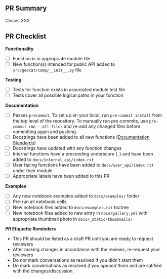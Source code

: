 ## PR Summary
<!-- Summary goes here. Replace XXX with the number of the issue this PR will resolve. -->
Closes XXX

## PR Checklist
<!-- Please mark any checkboxes that do not apply to this PR as [N/A]. -->
**Functionality**
- [ ] Function is in appropriate module file
- [ ] New function(s) intended for public API added to `src/geocat/comp/__init__.py` file

**Testing**
- [ ] Tests for function exists in associated module test file
- [ ] Tests cover all possible logical paths in your function

**Documentation**
- [ ] Passes `precommit`. To set up on your local, run `pre-commit install` from the top level of the repository. To manually run pre-commits, use `pre-commit run --all-files` and re-add any changed files before committing again and pushing.
- [ ] Docstrings have been added to all new functions ([Documentation Standards](https://geocat.ucar.edu/pages/contributing.html#422-documentation))
- [ ] Docstrings have updated with any function changes
- [ ] Internal functions have a preceeding underscore (`_`) and have been added to `docs/internal_api/index.rst`
- [ ] User facing functions have been added to `docs/user_api/index.rst` under their module
- [ ] Appropriate labels have been added to this PR

**Examples**
- [ ] Any new notebook examples added to `docs/examples/` folder
- [ ] Pre-run all notebook cells
- [ ] New notebook files added to `docs/examples.rst` toctree
- [ ] New notebook files added to new entry in `docs/gallery.yml` with appropriate thumbnail photo in `docs/_static/thumbnails/`

**PR Etiquette Reminders**
- This PR should be listed as a draft PR until you are ready to request reviewers
- After making changes in accordance with the reviews, re-request your reviewers
- Do *not* mark conversations as resolved if you didn't start them
- Do mark conversations as resolved *if you opened them* and are satified with the changes/discussion.

<!--
Thank you so much for your PR!  To help us review your contribution, please
consider the following points:

- A development guide is available at https://geocat.ucar.edu/pages/contributing.html.

- Fork this repository and open the PR from your fork. Do not directly work on
  the NCAR/geocat-comp repository.

- The PR title should summarize the changes, for example "Create weighted pearson-r
  correlation coefficient function". Avoid non-descriptive titles such as "Addresses
  issue #229".

- The summary should provide at least 1-2 sentences describing the pull request
  in detail (Why is this change required?  What problem does it solve?) and
  link to any relevant issues.

If you need assistance with your PR, please let the GeoCAT team know by
tagging us with @geocat. We can help if reviews are unclear, the recommended changes
seem overly demanding, you would like help in addressing a reviewer's comments,
or if you have been waiting more than a week to hear back on your PR.
-->
